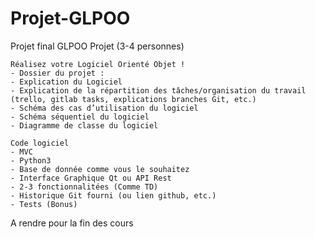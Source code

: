 # Projet-GLPOO
Projet final GLPOO
Projet (3-4 personnes)

	Réalisez votre Logiciel Orienté Objet ! 
	- Dossier du projet :
	- Explication du Logiciel
	- Explication de la répartition des tâches/organisation du travail (trello, gitlab tasks, explications branches Git, etc.)
	- Schéma des cas d’utilisation du logiciel
	- Schéma séquentiel du logiciel
	- Diagramme de classe du logiciel

	Code logiciel
	- MVC
	- Python3
	- Base de donnée comme vous le souhaitez
	- Interface Graphique Qt ou API Rest
	- 2-3 fonctionnalitées (Comme TD)
	- Historique Git fourni (ou lien github, etc.)
	- Tests (Bonus)

A rendre pour la fin des cours 